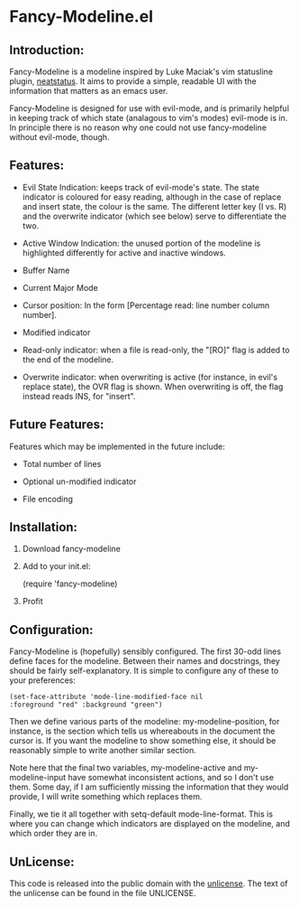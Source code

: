 # Fancy-Modeline.el

## Introduction:

Fancy-Modeline is a modeline inspired by Luke Maciak's vim statusline
plugin, [neatstatus](github.com/maciakl/vim-neatstatus).  It aims to
provide a simple, readable UI with the information that matters as an
emacs user.

Fancy-Modeline is designed for use with evil-mode, and is primarily
helpful in keeping track of which state (analagous to vim's modes)
evil-mode is in.  In principle there is no reason why one could not
use fancy-modeline without evil-mode, though.

## Features:

* Evil State Indication: keeps track of evil-mode's state.  The state
  indicator is coloured for easy reading, although in the case of
  replace and insert state, the colour is the same.  The different
  letter key (I vs. R) and the overwrite indicator (which see below)
  serve to differentiate the two.

* Active Window Indication: the unused portion of the modeline is
  highlighted differently for active and inactive windows.

* Buffer Name

* Current Major Mode

* Cursor position: In the form [Percentage read: line number column number].

* Modified indicator

* Read-only indicator: when a file is read-only, the "[RO]" flag is
  added to the end of the modeline.

* Overwrite indicator: when overwriting is active (for instance, in
  evil's replace state), the OVR flag is shown.  When overwriting is
  off, the flag instead reads INS, for "insert".

## Future Features:

Features which may be implemented in the future include:

* Total number of lines

* Optional un-modified indicator

* File encoding

## Installation:

1. Download fancy-modeline

2. Add to your init.el:

    (require 'fancy-modeline)

3. Profit

## Configuration:

Fancy-Modeline is (hopefully) sensibly configured.  The first 30-odd
lines define faces for the modeline.  Between their names and
docstrings, they should be fairly self-explanatory.  It is simple to
configure any of these to your preferences:

    (set-face-attribute 'mode-line-modified-face nil
    :foreground "red" :background "green")

Then we define various parts of the modeline: my-modeline-position,
for instance, is the section which tells us whereabouts in the
document the cursor is.  If you want the modeline to show something
else, it should be reasonably simple to write another similar section.

Note here that the final two variables, my-modeline-active and
my-modeline-input have somewhat inconsistent actions, and so I don't
use them.  Some day, if I am sufficiently missing the information that
they would provide, I will write something which replaces them.

Finally, we tie it all together with setq-default mode-line-format.
This is where you can change which indicators are displayed on the
modeline, and which order they are in.

## UnLicense:

This code is released into the public domain with the
[unlicense](unlicense.org).  The text of the unlicense can be found in
the file UNLICENSE.
